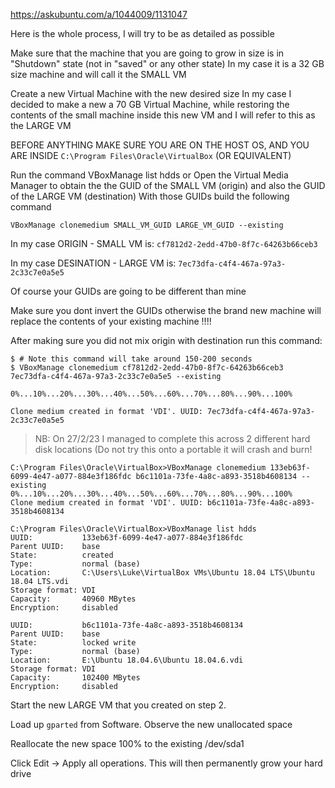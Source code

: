 https://askubuntu.com/a/1044009/1131047

Here is the whole process, I will try to be as detailed as possible

Make sure that the machine that you are going to grow in size is in "Shutdown" state (not in "saved" or any other state)
In my case it is a 32 GB size machine and will call it the SMALL VM

Create a new Virtual Machine with the new desired size
In my case I decided to make a new a 70 GB Virtual Machine, while restoring the contents of the small machine inside this new VM and I will refer to this as the LARGE VM

BEFORE ANYTHING MAKE SURE YOU ARE ON THE HOST OS, AND YOU ARE INSIDE `C:\Program Files\Oracle\VirtualBox` (OR EQUIVALENT)

Run the command VBoxManage list hdds or Open the Virtual Media Manager to obtain the the GUID of the SMALL VM (origin) and also the GUID of the LARGE VM (destination)
With those GUIDs build the following command

`VBoxManage clonemedium SMALL_VM_GUID LARGE_VM_GUID --existing`

In my case ORIGIN - SMALL VM is: `cf7812d2-2edd-47b0-8f7c-64263b66ceb3`

In my case DESINATION - LARGE VM is: `7ec73dfa-c4f4-467a-97a3-2c33c7e0a5e5`

Of course your GUIDs are going to be different than mine

Make sure you dont invert the GUIDs otherwise the brand new machine will replace the contents of your existing machine !!!!

After making sure you did not mix origin with destination run this command:

```
$ # Note this command will take around 150-200 seconds
$ VBoxManage clonemedium cf7812d2-2edd-47b0-8f7c-64263b66ceb3 7ec73dfa-c4f4-467a-97a3-2c33c7e0a5e5 --existing

0%...10%...20%...30%...40%...50%...60%...70%...80%...90%...100%

Clone medium created in format 'VDI'. UUID: 7ec73dfa-c4f4-467a-97a3-2c33c7e0a5e5
```

> NB: On 27/2/23 I managed to complete this across 2 different hard disk locations (Do not try this onto a portable it will crash and burn!

```
C:\Program Files\Oracle\VirtualBox>VBoxManage clonemedium 133eb63f-6099-4e47-a077-884e3f186fdc b6c1101a-73fe-4a8c-a893-3518b4608134 --existing
0%...10%...20%...30%...40%...50%...60%...70%...80%...90%...100%
Clone medium created in format 'VDI'. UUID: b6c1101a-73fe-4a8c-a893-3518b4608134

C:\Program Files\Oracle\VirtualBox>VBoxManage list hdds
UUID:           133eb63f-6099-4e47-a077-884e3f186fdc
Parent UUID:    base
State:          created
Type:           normal (base)
Location:       C:\Users\Luke\VirtualBox VMs\Ubuntu 18.04 LTS\Ubuntu 18.04 LTS.vdi
Storage format: VDI
Capacity:       40960 MBytes
Encryption:     disabled

UUID:           b6c1101a-73fe-4a8c-a893-3518b4608134
Parent UUID:    base
State:          locked write
Type:           normal (base)
Location:       E:\Ubuntu 18.04.6\Ubuntu 18.04.6.vdi
Storage format: VDI
Capacity:       102400 MBytes
Encryption:     disabled
```

Start the new LARGE VM that you created on step 2.

Load up `gparted` from Software. Observe the new unallocated space

Reallocate the new space 100% to the existing /dev/sda1

Click Edit -> Apply all operations. This will then permanently grow your hard drive


